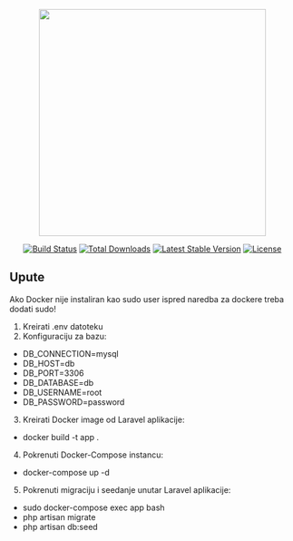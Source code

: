 <p align="center"><a href="https://laravel.com" target="_blank"><img src="https://raw.githubusercontent.com/laravel/art/master/logo-lockup/5%20SVG/2%20CMYK/1%20Full%20Color/laravel-logolockup-cmyk-red.svg" width="400"></a></p>

<p align="center">
<a href="https://travis-ci.org/laravel/framework"><img src="https://travis-ci.org/laravel/framework.svg" alt="Build Status"></a>
<a href="https://packagist.org/packages/laravel/framework"><img src="https://img.shields.io/packagist/dt/laravel/framework" alt="Total Downloads"></a>
<a href="https://packagist.org/packages/laravel/framework"><img src="https://img.shields.io/packagist/v/laravel/framework" alt="Latest Stable Version"></a>
<a href="https://packagist.org/packages/laravel/framework"><img src="https://img.shields.io/packagist/l/laravel/framework" alt="License"></a>
</p>

## Upute

Ako Docker nije instaliran kao sudo user ispred naredba za dockere treba dodati sudo!

1. Kreirati .env datoteku
2. Konfiguraciju za bazu:
 - DB_CONNECTION=mysql
 - DB_HOST=db
 - DB_PORT=3306
 - DB_DATABASE=db
 - DB_USERNAME=root
 - DB_PASSWORD=password
3. Kreirati Docker image od Laravel aplikacije:
 - docker build -t app .
4. Pokrenuti Docker-Compose instancu:
 - docker-compose up -d
5. Pokrenuti migraciju i seedanje unutar Laravel aplikacije:
 - sudo docker-compose exec app bash
 - php artisan migrate
 - php artisan db:seed   
